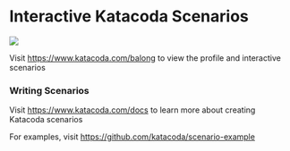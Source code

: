 # Interactive Katacoda Scenarios

[![](http://shields.katacoda.com/katacoda/balong/count.svg)](https://www.katacoda.com/balong "Get your profile on Katacoda.com")

Visit https://www.katacoda.com/balong to view the profile and interactive scenarios

### Writing Scenarios
Visit https://www.katacoda.com/docs to learn more about creating Katacoda scenarios

For examples, visit https://github.com/katacoda/scenario-example
